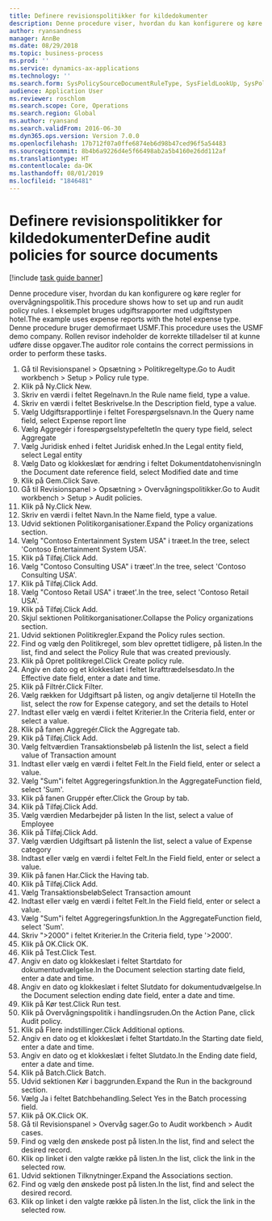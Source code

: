 ```yaml
---
title: Definere revisionspolitikker for kildedokumenter
description: Denne procedure viser, hvordan du kan konfigurere og køre regler for overvågningspolitik.
author: ryansandness
manager: AnnBe
ms.date: 08/29/2018
ms.topic: business-process
ms.prod: ''
ms.service: dynamics-ax-applications
ms.technology: ''
ms.search.form: SysPolicySourceDocumentRuleType, SysFieldLookUp, SysPolicyListPage, SysPolicy, AuditPolicyRule, SysQueryForm, SysQueryFieldLookUp, AuditPolicyDateSelection, AuditPolicyAdditionalOption, BatchJob, CaseDetail
audience: Application User
ms.reviewer: roschlom
ms.search.scope: Core, Operations
ms.search.region: Global
ms.author: ryansand
ms.search.validFrom: 2016-06-30
ms.dyn365.ops.version: Version 7.0.0
ms.openlocfilehash: 17b712f07a0ffe6874eb6d98b47ced96f5a54483
ms.sourcegitcommit: 8b4b6a9226d4e5f66498ab2a5b4160e26dd112af
ms.translationtype: HT
ms.contentlocale: da-DK
ms.lasthandoff: 08/01/2019
ms.locfileid: "1846481"
---
```

# <a name="define-audit-policies-for-source-documents"></a><span data-ttu-id="6f862-103">Definere revisionspolitikker for kildedokumenter</span><span class="sxs-lookup"><span data-stu-id="6f862-103">Define audit policies for source documents</span></span>

[!include [task guide banner](../../includes/task-guide-banner.md)]

<span data-ttu-id="6f862-104">Denne procedure viser, hvordan du kan konfigurere og køre regler for overvågningspolitik.</span><span class="sxs-lookup"><span data-stu-id="6f862-104">This procedure shows how to set up and run audit policy rules.</span></span> <span data-ttu-id="6f862-105">I eksemplet bruges udgiftsrapporter med udgiftstypen hotel.</span><span class="sxs-lookup"><span data-stu-id="6f862-105">The example uses expense reports with the hotel expense type.</span></span> <span data-ttu-id="6f862-106">Denne procedure bruger demofirmaet USMF.</span><span class="sxs-lookup"><span data-stu-id="6f862-106">This procedure uses the USMF demo company.</span></span> <span data-ttu-id="6f862-107">Rollen revisor indeholder de korrekte tilladelser til at kunne udføre disse opgaver.</span><span class="sxs-lookup"><span data-stu-id="6f862-107">The auditor role contains the correct permissions in order to perform these tasks.</span></span>

1. <span data-ttu-id="6f862-108">Gå til Revisionspanel > Opsætning > Politikregeltype.</span><span class="sxs-lookup"><span data-stu-id="6f862-108">Go to Audit workbench > Setup > Policy rule type.</span></span>
2. <span data-ttu-id="6f862-109">Klik på Ny.</span><span class="sxs-lookup"><span data-stu-id="6f862-109">Click New.</span></span>
3. <span data-ttu-id="6f862-110">Skriv en værdi i feltet Regelnavn.</span><span class="sxs-lookup"><span data-stu-id="6f862-110">In the Rule name field, type a value.</span></span>
4. <span data-ttu-id="6f862-111">Skriv en værdi i feltet Beskrivelse.</span><span class="sxs-lookup"><span data-stu-id="6f862-111">In the Description field, type a value.</span></span>
5. <span data-ttu-id="6f862-112">Vælg Udgiftsrapportlinje i feltet Forespørgselsnavn.</span><span class="sxs-lookup"><span data-stu-id="6f862-112">In the Query name field, select Expense report line</span></span>
6. <span data-ttu-id="6f862-113">Vælg Aggregér i forespørgselstypefeltet</span><span class="sxs-lookup"><span data-stu-id="6f862-113">In the query type field, select Aggregate</span></span>
7. <span data-ttu-id="6f862-114">Vælg Juridisk enhed i feltet Juridisk enhed.</span><span class="sxs-lookup"><span data-stu-id="6f862-114">In the Legal entity field, select Legal entity</span></span>
8. <span data-ttu-id="6f862-115">Vælg Dato og klokkeslæt for ændring i feltet Dokumentdatohenvisning</span><span class="sxs-lookup"><span data-stu-id="6f862-115">In the Document date reference field, select Modified date and time</span></span>
9. <span data-ttu-id="6f862-116">Klik på Gem.</span><span class="sxs-lookup"><span data-stu-id="6f862-116">Click Save.</span></span>
10. <span data-ttu-id="6f862-117">Gå til Revisionspanel > Opsætning > Overvågningspolitikker.</span><span class="sxs-lookup"><span data-stu-id="6f862-117">Go to Audit workbench > Setup > Audit policies.</span></span>
11. <span data-ttu-id="6f862-118">Klik på Ny.</span><span class="sxs-lookup"><span data-stu-id="6f862-118">Click New.</span></span>
12. <span data-ttu-id="6f862-119">Skriv en værdi i feltet Navn.</span><span class="sxs-lookup"><span data-stu-id="6f862-119">In the Name field, type a value.</span></span>
13. <span data-ttu-id="6f862-120">Udvid sektionen Politikorganisationer.</span><span class="sxs-lookup"><span data-stu-id="6f862-120">Expand the Policy organizations section.</span></span>
14. <span data-ttu-id="6f862-121">Vælg "Contoso Entertainment System USA" i træet.</span><span class="sxs-lookup"><span data-stu-id="6f862-121">In the tree, select 'Contoso Entertainment System USA'.</span></span>
15. <span data-ttu-id="6f862-122">Klik på Tilføj.</span><span class="sxs-lookup"><span data-stu-id="6f862-122">Click Add.</span></span>
16. <span data-ttu-id="6f862-123">Vælg "Contoso Consulting USA" i træet'.</span><span class="sxs-lookup"><span data-stu-id="6f862-123">In the tree, select 'Contoso Consulting USA'.</span></span>
17. <span data-ttu-id="6f862-124">Klik på Tilføj.</span><span class="sxs-lookup"><span data-stu-id="6f862-124">Click Add.</span></span>
18. <span data-ttu-id="6f862-125">Vælg "Contoso Retail USA" i træet'.</span><span class="sxs-lookup"><span data-stu-id="6f862-125">In the tree, select 'Contoso Retail USA'.</span></span>
19. <span data-ttu-id="6f862-126">Klik på Tilføj.</span><span class="sxs-lookup"><span data-stu-id="6f862-126">Click Add.</span></span>
20. <span data-ttu-id="6f862-127">Skjul sektionen Politikorganisationer.</span><span class="sxs-lookup"><span data-stu-id="6f862-127">Collapse the Policy organizations section.</span></span>
21. <span data-ttu-id="6f862-128">Udvid sektionen Politikregler.</span><span class="sxs-lookup"><span data-stu-id="6f862-128">Expand the Policy rules section.</span></span>
22. <span data-ttu-id="6f862-129">Find og vælg den Politikregel, som blev oprettet tidligere, på listen.</span><span class="sxs-lookup"><span data-stu-id="6f862-129">In the list, find and select the Policy Rule that was created previously.</span></span>
23. <span data-ttu-id="6f862-130">Klik på Opret politikregel.</span><span class="sxs-lookup"><span data-stu-id="6f862-130">Click Create policy rule.</span></span>
24. <span data-ttu-id="6f862-131">Angiv en dato og et klokkeslæt i feltet Ikrafttrædelsesdato.</span><span class="sxs-lookup"><span data-stu-id="6f862-131">In the Effective date field, enter a date and time.</span></span>
25. <span data-ttu-id="6f862-132">Klik på Filtrér.</span><span class="sxs-lookup"><span data-stu-id="6f862-132">Click Filter.</span></span>
26. <span data-ttu-id="6f862-133">Vælg rækken for Udgiftsart på listen, og angiv detaljerne til Hotel</span><span class="sxs-lookup"><span data-stu-id="6f862-133">In the list, select the row for Expense category, and set the details to Hotel</span></span>
27. <span data-ttu-id="6f862-134">Indtast eller vælg en værdi i feltet Kriterier.</span><span class="sxs-lookup"><span data-stu-id="6f862-134">In the Criteria field, enter or select a value.</span></span>
28. <span data-ttu-id="6f862-135">Klik på fanen Aggregér.</span><span class="sxs-lookup"><span data-stu-id="6f862-135">Click the Aggregate tab.</span></span>
29. <span data-ttu-id="6f862-136">Klik på Tilføj.</span><span class="sxs-lookup"><span data-stu-id="6f862-136">Click Add.</span></span>
30. <span data-ttu-id="6f862-137">Vælg feltværdien Transaktionsbeløb på listen</span><span class="sxs-lookup"><span data-stu-id="6f862-137">In the list, select a field value of Transaction amount</span></span>
31. <span data-ttu-id="6f862-138">Indtast eller vælg en værdi i feltet Felt.</span><span class="sxs-lookup"><span data-stu-id="6f862-138">In the Field field, enter or select a value.</span></span>
32. <span data-ttu-id="6f862-139">Vælg "Sum"i feltet Aggregeringsfunktion.</span><span class="sxs-lookup"><span data-stu-id="6f862-139">In the AggregateFunction field, select 'Sum'.</span></span>
33. <span data-ttu-id="6f862-140">Klik på fanen Gruppér efter.</span><span class="sxs-lookup"><span data-stu-id="6f862-140">Click the Group by tab.</span></span>
34. <span data-ttu-id="6f862-141">Klik på Tilføj.</span><span class="sxs-lookup"><span data-stu-id="6f862-141">Click Add.</span></span>
35. <span data-ttu-id="6f862-142">Vælg værdien Medarbejder på listen </span><span class="sxs-lookup"><span data-stu-id="6f862-142">In the list, select a value of Employee</span></span> 
36. <span data-ttu-id="6f862-143">Klik på Tilføj.</span><span class="sxs-lookup"><span data-stu-id="6f862-143">Click Add.</span></span>
37. <span data-ttu-id="6f862-144">Vælg værdien Udgiftsart på listen</span><span class="sxs-lookup"><span data-stu-id="6f862-144">In the list, select a value of Expense category</span></span>
38. <span data-ttu-id="6f862-145">Indtast eller vælg en værdi i feltet Felt.</span><span class="sxs-lookup"><span data-stu-id="6f862-145">In the Field field, enter or select a value.</span></span>
39. <span data-ttu-id="6f862-146">Klik på fanen Har.</span><span class="sxs-lookup"><span data-stu-id="6f862-146">Click the Having tab.</span></span>
40. <span data-ttu-id="6f862-147">Klik på Tilføj.</span><span class="sxs-lookup"><span data-stu-id="6f862-147">Click Add.</span></span>
41. <span data-ttu-id="6f862-148">Vælg Transaktionsbeløb</span><span class="sxs-lookup"><span data-stu-id="6f862-148">Select Transaction amount</span></span>
42. <span data-ttu-id="6f862-149">Indtast eller vælg en værdi i feltet Felt.</span><span class="sxs-lookup"><span data-stu-id="6f862-149">In the Field field, enter or select a value.</span></span>
43. <span data-ttu-id="6f862-150">Vælg "Sum"i feltet Aggregeringsfunktion.</span><span class="sxs-lookup"><span data-stu-id="6f862-150">In the AggregateFunction field, select 'Sum'.</span></span>
44. <span data-ttu-id="6f862-151">Skriv ">2000" i feltet Kriterier.</span><span class="sxs-lookup"><span data-stu-id="6f862-151">In the Criteria field, type '>2000'.</span></span>
45. <span data-ttu-id="6f862-152">Klik på OK.</span><span class="sxs-lookup"><span data-stu-id="6f862-152">Click OK.</span></span>
46. <span data-ttu-id="6f862-153">Klik på Test.</span><span class="sxs-lookup"><span data-stu-id="6f862-153">Click Test.</span></span>
47. <span data-ttu-id="6f862-154">Angiv en dato og klokkeslæt i feltet Startdato for dokumentudvælgelse.</span><span class="sxs-lookup"><span data-stu-id="6f862-154">In the Document selection starting date field, enter a date and time.</span></span>
48. <span data-ttu-id="6f862-155">Angiv en dato og klokkeslæt i feltet Slutdato for dokumentudvælgelse.</span><span class="sxs-lookup"><span data-stu-id="6f862-155">In the Document selection ending date field, enter a date and time.</span></span>
49. <span data-ttu-id="6f862-156">Klik på Kør test.</span><span class="sxs-lookup"><span data-stu-id="6f862-156">Click Run test.</span></span>
50. <span data-ttu-id="6f862-157">Klik på Overvågningspolitik i handlingsruden.</span><span class="sxs-lookup"><span data-stu-id="6f862-157">On the Action Pane, click Audit policy.</span></span>
51. <span data-ttu-id="6f862-158">Klik på Flere indstillinger.</span><span class="sxs-lookup"><span data-stu-id="6f862-158">Click Additional options.</span></span>
52. <span data-ttu-id="6f862-159">Angiv en dato og et klokkeslæt i feltet Startdato.</span><span class="sxs-lookup"><span data-stu-id="6f862-159">In the Starting date field, enter a date and time.</span></span>
53. <span data-ttu-id="6f862-160">Angiv en dato og et klokkeslæt i feltet Slutdato.</span><span class="sxs-lookup"><span data-stu-id="6f862-160">In the Ending date field, enter a date and time.</span></span>
54. <span data-ttu-id="6f862-161">Klik på Batch.</span><span class="sxs-lookup"><span data-stu-id="6f862-161">Click Batch.</span></span>
55. <span data-ttu-id="6f862-162">Udvid sektionen Kør i baggrunden.</span><span class="sxs-lookup"><span data-stu-id="6f862-162">Expand the Run in the background section.</span></span>
56. <span data-ttu-id="6f862-163">Vælg Ja i feltet Batchbehandling.</span><span class="sxs-lookup"><span data-stu-id="6f862-163">Select Yes in the Batch processing field.</span></span>
57. <span data-ttu-id="6f862-164">Klik på OK.</span><span class="sxs-lookup"><span data-stu-id="6f862-164">Click OK.</span></span>
58. <span data-ttu-id="6f862-165">Gå til Revisionspanel > Overvåg sager.</span><span class="sxs-lookup"><span data-stu-id="6f862-165">Go to Audit workbench > Audit cases.</span></span>
59. <span data-ttu-id="6f862-166">Find og vælg den ønskede post på listen.</span><span class="sxs-lookup"><span data-stu-id="6f862-166">In the list, find and select the desired record.</span></span>
60. <span data-ttu-id="6f862-167">Klik op linket i den valgte række på listen.</span><span class="sxs-lookup"><span data-stu-id="6f862-167">In the list, click the link in the selected row.</span></span>
61. <span data-ttu-id="6f862-168">Udvid sektionen Tilknytninger.</span><span class="sxs-lookup"><span data-stu-id="6f862-168">Expand the Associations section.</span></span>
62. <span data-ttu-id="6f862-169">Find og vælg den ønskede post på listen.</span><span class="sxs-lookup"><span data-stu-id="6f862-169">In the list, find and select the desired record.</span></span>
63. <span data-ttu-id="6f862-170">Klik op linket i den valgte række på listen.</span><span class="sxs-lookup"><span data-stu-id="6f862-170">In the list, click the link in the selected row.</span></span>

